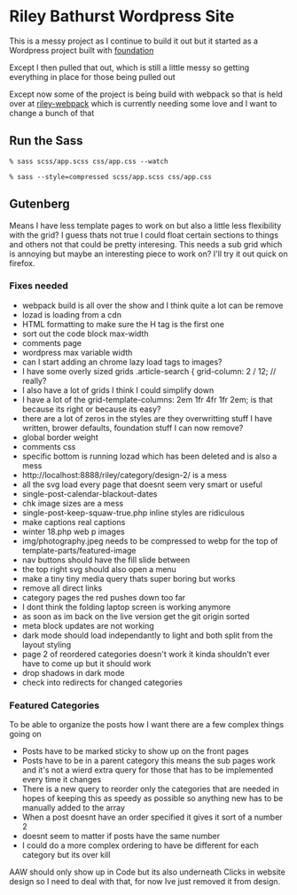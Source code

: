 # Riley Bathurst Wordpress Site

This is a messy project as I continue to build it out but it started as a Wordpress project built with [foundation](https://github.com/zurb/foundation-sites)

Except I then pulled that out, which is still a little messy so getting everything in place for those being pulled out

Except now some of the project is being build with webpack so that is held over at [riley-webpack](https://github.com/rileybathurst/riley-webpack) which is currently needing some love and I want to change a bunch of that

## Run the Sass
```% sass scss/app.scss css/app.css --watch```

```% sass --style=compressed scss/app.scss css/app.css```

## Gutenberg
Means I have less template pages to work on but also a little less flexibility with the grid?
I guess thats not true I could float certain sections to things and others not that could be pretty interesing.
This needs a sub grid which is annoying but maybe an interesting piece to work on?
I'll try it out quick on firefox.

### Fixes needed
- webpack build is all over the show and I think quite a lot can be remove
- lozad is loading from a cdn
- HTML formatting to make sure the H tag is the first one
- sort out the code block max-width
- comments page
- wordpress max variable width
- can I start adding an chrome lazy load tags to images?
- I have some overly sized grids .article-search { grid-column: 2 / 12; // really?
- I also have a lot of grids I think I could simplify down
- I have a lot of the grid-template-columns: 2em 1fr 4fr 1fr 2em; is that because its right or because its easy?
- there are a lot of zeros in the styles are they overwritting stuff I have written, brower defaults, foundation stuff I can now remove?
- global border weight
- comments css
- specific bottom is running lozad which has been deleted and is also a mess
- http://localhost:8888/riley/category/design-2/ is a mess
- all the svg load every page that doesnt seem very smart or useful
- single-post-calendar-blackout-dates
- chk image sizes are a mess
- single-post-keep-squaw-true.php inline styles are ridiculous
- make captions real captions
- winter 18.php web p images
- img/photography.jpeg needs to be compressed to webp for the top of template-parts/featured-image
- nav buttons should have the fill slide between
- the top right svg should also open a menu
- make a tiny tiny media query thats super boring but works
- remove all direct links
- category pages the red pushes down too far
- I dont think the folding laptop screen is working anymore
- as soon as im back on the live version get the git origin sorted
- meta block updates are not working
- dark mode should load independantly to light and both split from the layout styling
- page 2 of reordered categories doesn't work it kinda shouldn't ever have to come up but it should work
- drop shadows in dark mode
- check into redirects for changed categories

### Featured Categories

To be able to organize the posts how I want there are a few complex things going on 
- Posts have to be marked sticky to show up on the front pages
- Posts have to be in a parent category this means the sub pages work and it's not a wierd extra query for those that has to be implemented every time it changes
- There is a new query to reorder only the categories that are needed in hopes of keeping this as speedy as possible so anything new has to be manually added to the array
- When a post doesnt have an order specified it gives it sort of a number 2
- doesnt seem to matter if posts have the same number
- I could do a more complex ordering to have be different for each category but its over kill

AAW should only show up in Code but its also underneath Clicks in website design so I need to deal with that, for now Ive just removed it from design.

